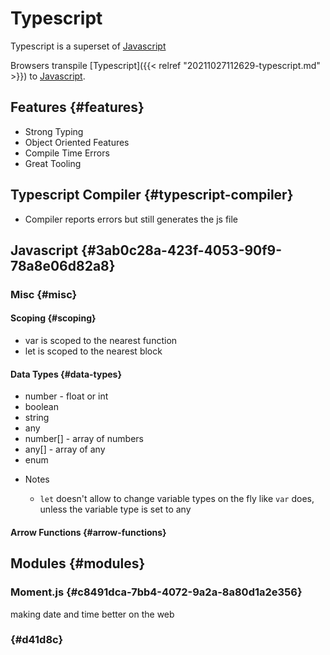 # Typescript


Typescript is a superset of [Javascript](#3ab0c28a-423f-4053-90f9-78a8e06d82a8)

Browsers transpile [Typescript]({{< relref "20211027112629-typescript.md" >}}) to [Javascript](#3ab0c28a-423f-4053-90f9-78a8e06d82a8).


## Features {#features}

-   Strong Typing
-   Object Oriented Features
-   Compile Time Errors
-   Great Tooling


## Typescript Compiler {#typescript-compiler}

-   Compiler reports errors but still generates the js file


## Javascript {#3ab0c28a-423f-4053-90f9-78a8e06d82a8}


### Misc {#misc}


#### Scoping {#scoping}

-   var is scoped to the nearest function
-   let is scoped to the nearest block


#### Data Types {#data-types}

-   number - float or int
-   boolean
-   string
-   any
-   number[] - array of numbers
-   any[] - array of any
-   enum

<!--list-separator-->

-  Notes

    -   `let` doesn't allow to change variable types on the fly like `var` does, unless the variable type is set to any


#### Arrow Functions {#arrow-functions}


## Modules {#modules}


### Moment.js {#c8491dca-7bb4-4072-9a2a-8a80d1a2e356}

making date and time better on the web


###  {#d41d8c}
